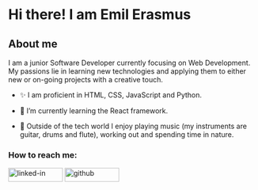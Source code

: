 # Hi there! I am Emil Erasmus

## About me

I am a junior Software Developer currently focusing on Web Development. My passions lie in learning new technologies and applying them to either new or on-going projects with a creative touch.

- ✨ I am proficient in HTML, CSS, JavaScript and Python. 

- 🌱 I’m currently learning the React framework.

- 🎸 Outside of the tech world I enjoy playing music (my instruments are guitar, drums and flute), working out and spending time in nature.

### How to reach me:

<a href="https://www.linkedin.com/in/emil-erasmus-456d696c/"><img src="https://res.cloudinary.com/practicaldev/image/fetch/s--chf73s-H--/c_limit%2Cf_auto%2Cfl_progressive%2Cq_auto%2Cw_880/https://img.shields.io/badge/Linked_In-0077B5%3Fstyle%3Dfor-the-badge%26logo%3DLinkedIn%26logoColor%3Dwhite" alt="linked-in" loading="lazy" width="110" height="28"></a>
<a href="https://github.com/EmilErasmus"><img src="https://res.cloudinary.com/practicaldev/image/fetch/s---yDJLJ2---/c_limit%2Cf_auto%2Cfl_progressive%2Cq_auto%2Cw_880/https://img.shields.io/badge/GitHub-000000%3Fstyle%3Dfor-the-badge%26logo%3DGitHub%26logoColor%3Dwhite" alt="github" loading="lazy" width="110" height="28"></a>

<!---
EmilErasmus/EmilErasmus is a ✨ special ✨ repository because its `README.md` (this file) appears on your GitHub profile.
You can click the Preview link to take a look at your changes.
--->
